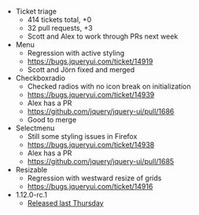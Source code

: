 * Ticket triage	
	* 414 tickets total, +0
	* 32 pull requests, +3
	* Scott and Alex to work through PRs next week
* Menu	
	* Regression with active styling
	* https://bugs.jqueryui.com/ticket/14919
	* Scott and Jörn fixed and merged
* Checkboxradio	
	* Checked radios with no icon break on initialization
	* https://bugs.jqueryui.com/ticket/14939
	* Alex has a PR
	* https://github.com/jquery/jquery-ui/pull/1686
	* Good to merge
* Selectmenu	
	* Still some styling issues in Firefox
	* https://bugs.jqueryui.com/ticket/14938
	* Alex has a PR
	* https://github.com/jquery/jquery-ui/pull/1685
* Resizable	
	* Regression with westward resize of grids
	* https://bugs.jqueryui.com/ticket/14916
* 1.12.0-rc.1	
	* [Released last Thursday](http://blog.jqueryui.com/2016/03/jquery-ui-1-12-0-release-candidate-1/)
